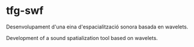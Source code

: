 # tfg-swf

Desenvolupament d'una eina d'espacialització sonora basada en wavelets. 

Development of a sound spatialization tool based on wavelets.
